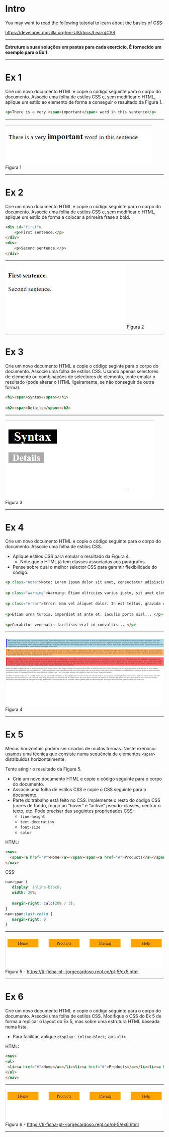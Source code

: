 # Intro
You may want to read the following tutorial to learn about the basics of CSS: 

https://developer.mozilla.org/en-US/docs/Learn/CSS

--- 

**Estruture a suas soluções em pastas para cada exercício. É fornecido um exemplo para o Ex 1.**

--- 

# Ex 1

Crie um novo documento HTML e copie o código seguinte para o corpo do documento. Associe uma folha de estilos CSS e, sem modificar o HTML, aplique um estilo ao elemento <span> de forma a conseguir o resultado da Figura 1.

```html
<p>There is a very <span>important</span> word in this sentence</p>
```

---
![Figura 1](assets/fig1.png)
Figura 1
___ 

# Ex 2
Crie um novo documento HTML e copie o código seguinte para o corpo do documento. Associe uma folha de estilos CSS e, sem modificar o HTML, aplique um estilo de forma a colocar a primeira frase a bold.

```html
<div id="first">
	<p>First sentence.</p>
</div>
<div>
	<p>Second sentence.</p>
</div>
```

---
![Figura 2](assets/fig2.png)
Figura 2
___ 


# Ex 3

Crie um novo documento HTML e copie o código seginte para o corpo do documento. Associe uma folha de estilos CSS. Usando apenas selectores de elemento ou combinações de selectores de elemento, tente emular o resultado (pode alterar o HTML ligeiramente, se não conseguir de outra forma).

```html
<h1><span>Syntax</span></h1>

<h2><span>Details</span></h2>
```

---
![Figura 3](assets/fig3.png)
Figura 3
___ 


# Ex 4
Crie um novo documento HTML e copie o código seguinte para o corpo do documento. Associe uma folha de estilos CSS. 
- Aplique estilos CSS para emular o resultado da Figura 4.
   - Note que o HTML já tem classes associadas aos parágrafos.
- Pense sobre qual o melhor selector CSS para garantir flexibilidade do código.

```html
<p class="note">Note: Lorem ipsum dolor sit amet, consectetur adipiscing elit...</p>

<p class="warning">Warning: Etiam ultricies varius justo, sit amet elementum ligula commodo...</p>

<p class="error">Error: Nam vel aliquet dolor. In est tellus, gravida condimentum est ut, gravida finibus urna...</p>

<p>Etiam urna turpis, imperdiet at ante et, iaculis porta nisl... </p>

<p>Curabitur venenatis facilisis erat id convallis... </p>
```

---
![Figura 4](assets/fig4.png)
Figura 4
___ 

# Ex 5
Menus horizontais podem ser criados de muitas formas. Neste exercício usamos uma técnica que consiste numa sequência de elementos `<span>` distribuídos horizontalmente.

Tente atingir o resultado da Figura 5. 
- Crie um novo documento HTML e copie o código seguinte para o corpo do documento.
- Associe uma folha de estilos CSS e copie o CSS seguinte para o documento.
- Parte do trabalho está feito no CSS. Implemente o resto do código CSS (cores de fundo, reagir ao “hover” e “active” pseudo-classes, centrar o texto, etc. Pode precisar das seguintes propriedades CSS:
  - `line-height`
  - `text-decoration`
  - `font-size`
  - `color`

HTML:
```html
<nav>
  <span><a href="#">Home</a></span><span><a href="#">Products</a></span><span><a hreF="#">Pricing</a></span><span><a href="#">Help</a></span>
</nav>
```

CSS:
```css
nav>span {
   display: inline-block;
   width: 20%;

   margin-right: calc(20% / 3);
}
nav>span:last-child {
   margin-right: 0;
}
```

---
![Figura 5](assets/fig5.png)
Figura 5 - https://ti-ficha-pl--jorgecardoso.repl.co/pl-5/ex5.html
___ 

# Ex 6
Crie um novo documento HTML e copie o código seguinte para o corpo do documento. Associe uma folha de estilos CSS. Modifique o CSS do Ex 5 de forma a replicar o layout do Ex 5, mas sobre uma estrutura HTML baseada numa lista.

- Para facilitar, aplique `display: inline-block;` aos `<li>`

HTML:
```html
<nav>
<ul>
 <li><a href="#">Home</a></li><li><a href="#">Products</a></li><li><a hreF="#">Pricing</a></li><li><a href="#">Help</a></li>
</ul>
</nav>
```

---
![Figura 6](assets/fig5.png)
Figura 6 - https://ti-ficha-pl--jorgecardoso.repl.co/pl-5/ex6.html
___ 

